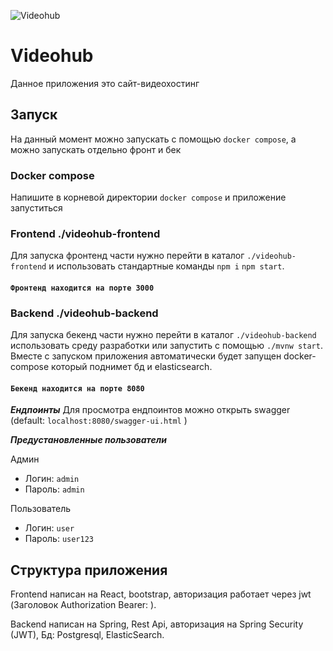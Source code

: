 ![Videohub](https://images.emojiterra.com/google/noto-emoji/animated-emoji/1f976.gif)

# Videohub

Данное приложения это сайт-видеохостинг

## Запуск

На данный момент можно запускать с помощью `docker compose`, а можно запускать отдельно фронт и бек

### Docker compose
Напишите в корневой директории `docker compose` и приложение запуститься

### Frontend ./videohub-frontend
Для запуска фронтенд части нужно перейти в каталог `./videohub-frontend` и использовать стандартные команды `npm i` `npm start`.
#### `Фронтенд находится на порте 3000`

### Backend ./videohub-backend
Для запуска бекенд части нужно перейти в каталог `./videohub-backend` использовать среду разработки или запустить с помощью
 `./mvnw start`. Вместе с запуском приложения автоматически будет запущен docker-compose который поднимет бд и elasticsearch.
 #### `Бекенд находится на порте 8080`
 
 ***Ендпоинты***
 Для просмотра ендпоинтов можно открыть swagger (default: `localhost:8080/swagger-ui.html` )

***Предустановленные пользователи***

Админ
- Логин: `admin`
- Пароль: `admin`

Пользователь
- Логин: `user`
- Пароль: `user123`

## Структура приложения
Frontend написан на React, bootstrap, авторизация работает через jwt (Заголовок Authorization Bearer: ).

Backend написан на Spring, Rest Api, авторизация на Spring Security (JWT), Бд: Postgresql, ElasticSearch.
